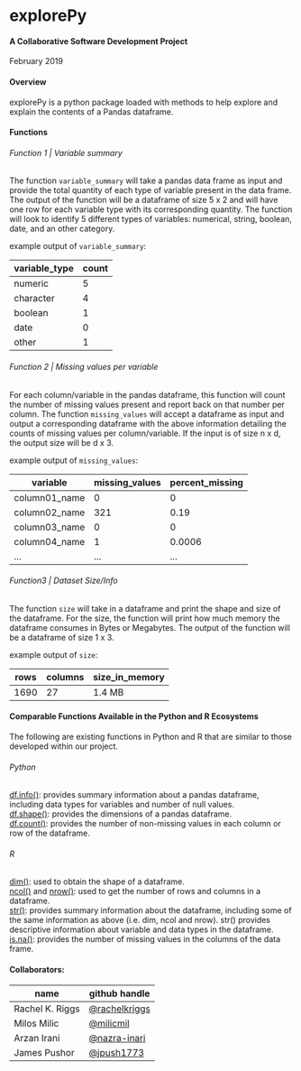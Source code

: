 # explorePy

#### A Collaborative Software Development Project

February 2019

#### Overview

explorePy is a python package loaded with methods to help explore and explain the contents of a Pandas dataframe.

#### Functions

###### Function 1 | Variable summary
The function `variable_summary` will take a pandas data frame as input and provide the total quantity of each type of variable present in the data frame. The output of the function will be a dataframe of size 5 x 2 and will have one row for each variable type with its corresponding quantity. The function will look to identify 5 different types of variables: numerical, string, boolean, date, and an other category.

example output of `variable_summary`:

| variable_type | count |
| ------------- | ----- |
| numeric       | 5     |
| character     | 4     |
| boolean       | 1     |
| date          | 0     |
| other         | 1     |

###### Function 2 | Missing values per variable
For each column/variable in the pandas dataframe, this function will count the number of missing values present and report back on that number per column. The function `missing_values` will accept a dataframe as input and output a corresponding dataframe with the above information detailing the counts of missing values per column/variable. If the input is of size n x d, the output size will be d x 3.

example output of `missing_values`:

| variable      | missing_values | percent_missing |
| ------------- | ----- | ------ |
| column01_name | 0     | 0      |
| column02_name | 321   | 0.19   |
| column03_name | 0     | 0      |
| column04_name | 1     | 0.0006 |
| ...           | ...   | ...    |

###### Function3 | Dataset Size/Info
The function `size` will take in a dataframe and print the shape and size of the dataframe. For the size, the function will print how much memory the dataframe consumes in Bytes or Megabytes. The output of the function will be a dataframe of size 1 x 3.

example output of `size`:

| rows  | columns | size_in_memory |
| ----- | ------- | -------------- |
| 1690  | 27      | 1.4 MB         |

#### Comparable Functions Available in the Python and R Ecosystems
The following are existing functions in Python and R that are similar to those developed within our project.

###### Python
[df.info()](https://pandas.pydata.org/pandas-docs/stable/reference/api/pandas.DataFrame.info.html): provides summary information about a pandas dataframe, including data types for variables and number of null values.   
[df.shape()](https://pandas.pydata.org/pandas-docs/stable/reference/api/pandas.DataFrame.shape.html): provides the dimensions of a pandas dataframe.    
[df.count()](https://pandas.pydata.org/pandas-docs/stable/reference/api/pandas.DataFrame.count.html): provides the number of non-missing values in each column or row of the dataframe.  

###### R
 [dim()](https://www.rdocumentation.org/packages/base/versions/3.5.2/topics/dim): used to obtain the shape of a dataframe.   
[ncol()](https://www.rdocumentation.org/packages/base/versions/3.5.2/topics/nrow) and [nrow()](https://www.rdocumentation.org/packages/base/versions/3.5.2/topics/nrow): used to get the number of rows and columns in a dataframe.       
[str()](https://www.rdocumentation.org/packages/utils/versions/3.5.2/topics/str): provides summary information about the dataframe, including some of the same information as above (i.e. dim, ncol and nrow). str() provides descriptive information about variable and data types in the dataframe.   
[is.na()](https://www.statmethods.net/input/missingdata.html): provides the number of missing values in the columns of the data frame.


#### Collaborators:

| name | github handle |
| ---- | ------ |
| Rachel K. Riggs | [@rachelkriggs](https://github.com/rachelkriggs) |
| Milos Milic     | [@milicmil](https://github.com/milicmil) |
| Arzan Irani     | [@nazra-inari](https://github.com/nazra-inari) |
| James Pushor    | [@jpush1773](https://github.com/jpush1773)
